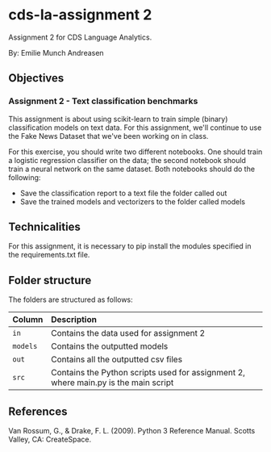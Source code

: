 # cds-la-assignment 2

Assignment 2 for CDS Language Analytics.

By: Emilie Munch Andreasen

## Objectives
### Assignment 2 - Text classification benchmarks
This assignment is about using scikit-learn to train simple (binary) classification models on text data. For this assignment, we'll continue to use the Fake News Dataset that we've been working on in class.

For this exercise, you should write two different notebooks. One should train a logistic regression classifier on the data; the second notebook should train a neural network on the same dataset. Both notebooks should do the following:

- Save the classification report to a text file the folder called out
- Save the trained models and vectorizers to the folder called models

## Technicalities

For this assignment, it is necessary to pip install the modules specified in the requirements.txt file.

## Folder structure

The folders are structured as follows:

| Column | Description|
|--------|:-----------|
| ```in```  | Contains the data used for assignment 2 |
| ```models```  | Contains the outputted models |
| ```out```| Contains all the outputted csv files |
| ```src```  | Contains the Python scripts used for assignment 2, where main.py is the main script |

## References
Van Rossum, G., & Drake, F. L. (2009). Python 3 Reference Manual. Scotts Valley, CA: CreateSpace.
